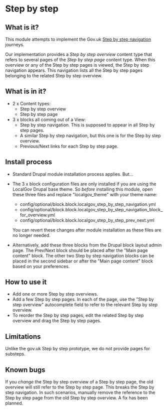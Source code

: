 # Step by step

## What is it?
This module attempts to implement the Gov.uk [Step by step navigation](https://design-system.service.gov.uk/patterns/step-by-step-navigation/) journeys.

Our implementation provides a *Step by step overview* content type that refers to several pages of the *Step by step page* content type.  When this overview or any of the Step by step pages is viewed, the Step by step navigation appears.  This navigation lists all the Step by step pages belonging to the related Step by step overview.

## What is in it?
- 2 x Content types:
  - Step by step overview
  - Step by step page
- 3 x blocks all coming out of a View:
  - Step by step navigation.  This is supposed to appear in all Step by step pages.
  - A similar Step by step navigation, but this one is for the Step by step overview.
  - Previous/Next links for each Step by step page.

## Install process
- Standard Drupal module installation process applies.  But...
- The 3 x block configuration files are only installed if you are using the LocalGov Drupal base theme.  So *before* installing this module, open these three files and replace "localgov_theme" with your theme name:
  - config/optional/block.block.localgov_step_by_step_navigation.yml
  - config/optional/block.block.localgov_step_by_step_navigation_block_for_overview.yml
  - config/optional/block.block.localgov_step_by_step_prev_next.yml

  You can revert these changes after module installation as these files are no longer needed.
- Alternatively, add these three blocks from the Drupal block layout admin page.  The Prev/Next block should be placed after the "Main page content" block.  The other two Step by step navigation blocks can be placed in the second sidebar or after the "Main page content" block based on your preferences.

## How to use it
- Add one or more Step by step overviews.
- Add a few Step by step pages.  In each of the page, use the "Step by step overview" autocomplete field to refer to the relevant Step by step overview.
- To reorder the Step by step pages, edit the related Step by step overview and drag the Step by step pages.

## Limitations
Unlike the gov.uk Step by step prototype, we do not provide pages for substeps.

## Known bugs
If you *change* the Step by step overview of a Step by step page, the old overview will still refer to the Step by step page.  This breaks the Step by step navigation.  In such scenarios, manually remove the reference to the Step by step page from the old Step by step overview.  A fix has been planned.
